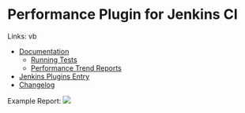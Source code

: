 # Performance Plugin for Jenkins CI


Links: vb
 - [Documentation](http://jenkinsci.github.io/performance-plugin/)
   - [Running Tests](http://jenkinsci.github.io/performance-plugin/RunTests.html)
   - [Performance Trend Reports](http://jenkinsci.github.io/performance-plugin/Reporting.html)
 - [Jenkins Plugins Entry](https://wiki.jenkins-ci.org/display/JENKINS/Performance+Plugin)
 - [Changelog](http://jenkinsci.github.io/performance-plugin/Changelog.html)
 
Example Report:
 ![](docs/report_seclevel.png)
